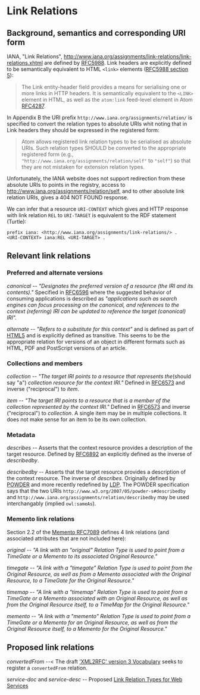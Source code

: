 # Link Relations

## Background, semantics and corresponding URI form

IANA, "Link Relations", <http://www.iana.org/assignments/link-relations/link-relations.xhtml> are defined by [RFC5988](http://tools.ietf.org/html/rfc5988). Link headers are explicitly defined to be semantically equivalent to HTML `<link>` elements ([RFC5988 section 5](http://tools.ietf.org/html/rfc5988#section-5)):

> The Link entity-header field provides a means for serialising one or
> more links in HTTP headers.  It is semantically equivalent to the
> `<LINK>` element in HTML, as well as the `atom:link` feed-level element
> in Atom [RFC4287](http://tools.ietf.org/html/rfc4287).

In Appendix B the URI prefix `http://www.iana.org/assignments/relation/` is specified to convert the relation types to absolute URIs whit noting that in Link headers they should be expressed in the registered form:

> Atom allows registered link relation types to be serialised as
> absolute URIs.  Such relation types SHOULD be converted to the
> appropriate registered form (e.g.,
> `"http://www.iana.org/assignments/relation/self"` to `"self"`) so that
> they are not mistaken for extension relation types.

Unfortunately, the IANA website does not support redirection from these absolute URIs to points in the registry, access to <http://www.iana.org/assignments/relation/self>, and to other absolute link relation URIs, gives a 404 NOT FOUND response.

We can infer that a resource `URI-CONTEXT` which gives and HTTP response with link relation `REL` to `URI-TARGET` is equivalent to the RDF statement (Turtle):

```turtle
prefix iana: <http://www.iana.org/assignments/link-relations/> .
<URI-CONTEXT> iana:REL <URI-TARGET> .
```

## Relevant link relations

### Preferred and alternate versions

*canonical* -- _"Designates the preferred version of a resource (the IRI and its contents)."_ Specified in [RFC6596](http://tools.ietf.org/html/rfc6596) where the suggested behavior of consuming applications is described as _"applications such as search engines can focus processing on the canonical, and references to the context (referring) IRI can be updated to reference the target (canonical) IRI"._

*alternate* -- _"Refers to a substitute for this context"_ and is defined as part of [HTML5](http://www.w3.org/TR/html5/links.html#rel-alternate) and is explicitly defined as transitive. This seems to be the appropriate relation for versions of an object in different formats such as HTML, PDF and PostScript versions of an article.

### Collections and members

*collection* -- _"The target IRI points to a resource that represents the_(should say "a") _collection resource for the context IRI."_ Defined in [RFC6573](http://tools.ietf.org/html/rfc6573) and inverse ("reciprocal") to *item*.

*item* -- _"The target IRI points to a resource that is a member of the collection represented by the context IRI."_ Defined in [RFC6573](http://tools.ietf.org/html/rfc6573) and inverse ("reciprocal") to *collection*. A single item may be in multiple collections. It does not make sense for an item to be its own collection.

### Metadata

*describes* -- Asserts that the context resource provides a description of the target resource. Defined by [RFC6892](http://tools.ietf.org/html/rfc6892) an explicitly defined as the inverse of *describedby*.

*describedby* -- Asserts that the target resource provides a description of the context resource. The inverse of *describes*. Originally defined by [POWDER](http://www.w3.org/TR/powder-dr/#assoc-linking) and more recently redefined by [LDP](http://www.w3.org/TR/ldp/#link-relation-describedby). The POWDER specification says that the two URIs `http://www.w3.org/2007/05/powder-s#describedby` and `http://www.iana.org/assignments/relation/describedby` may be used interchangably (implied `owl:sameAs`).

### Memento link relations

Section 2.2 of the [Memento RFC7089](http://tools.ietf.org/html/rfc7089#section-2.2) defines 4 link relations (and associated attributes that are not included here):

*original* -- _"A link with an "original" Relation Type is used to point from a TimeGate or a Memento to its associated Original Resource."_

*timegate* -- _"A link with a "timegate" Relation Type is used to point from the Original Resource, as well as from a Memento associated with the Original Resource, to a TimeGate for the Original Resource."_

*timemap* -- _"A link with a "timemap" Relation Type is used to point from a TimeGate or a Memento associated with an Original Resource, as well as from the Original Resource itself, to a TimeMap for the Original Resource."_

*memento* -- _"A link with a "memento" Relation Type is used to point from a TimeGate or a Memento for an Original Resource, as well as from the Original Resource itself, to a Memento for the Original Resource."_

## Proposed link relations

*convertedFrom* --< The draft ['XML2RFC' version 3 Vocabulary](https://tools.ietf.org/html/draft-hoffman-xml2rfc-16#section-6.2) seeks to register a `convertedFrom` relation.

*service-doc* and *service-desc* -- Proposed [Link Relation Types for Web Services](http://tools.ietf.org/html/draft-wilde-service-link-rel-00)
